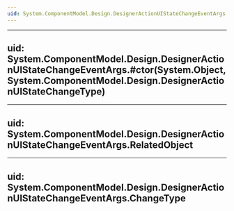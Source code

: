 ```yaml
---
uid: System.ComponentModel.Design.DesignerActionUIStateChangeEventArgs
---
```


---
uid: System.ComponentModel.Design.DesignerActionUIStateChangeEventArgs.#ctor(System.Object,System.ComponentModel.Design.DesignerActionUIStateChangeType)
---

---
uid: System.ComponentModel.Design.DesignerActionUIStateChangeEventArgs.RelatedObject
---

---
uid: System.ComponentModel.Design.DesignerActionUIStateChangeEventArgs.ChangeType
---
